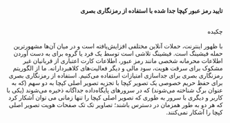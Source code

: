
<div dir="rtl">
  
  **تایید رمز عبور کپچا جدا شده با استفاده از رمزنگاری بصری** 
  
  </div>

<br/>

<div dir="rtl">
چکیده

</div>

</br>
<div dir="rtl">
با ظهور اینترنت، حملات آنلاین مختلفی افزایش‌یافته است و در میان آن‌ها مشهورترین حمله فیشینگ است. فیشینگ تلاشی است توسط یک فرد یا گروه برای به دست آوردن اطلاعات محرمانه شخصی مانند رمز عبور، اطلاعات کارت اعتباری از قربانیان غیر مشکوک برای سرقت هویت، سود مالی و دیگر فعالیت‌های کلاهبردارانه. ما از الگوریتم رمزنگاری بصری برای جداسازی امتیازات استفاده می‌کنیم. استفاده از رمزنگاری بصری برای حفظ حریم خصوصی یک تصویر کپچا با تجزیه تصویر اصلی کپچا به دو سهم (‏که به عنوان برگ شناخته می‌شوند)‏ که در سرورهای پایگاه‌داده جداگانه ذخیره می‌شوند (‏یکی با کاربر و دیگری با سرور به طوری که تصویر اصلی کپچا را تنها زمانی می توان آشکار کرد که هر دو به طور همزمان در دسترس باشند؛ تصاویر تک‌ تک صفحات هویت تصویر اصلی کپچا را آشکار نمی‌کنند. 
</dive>
